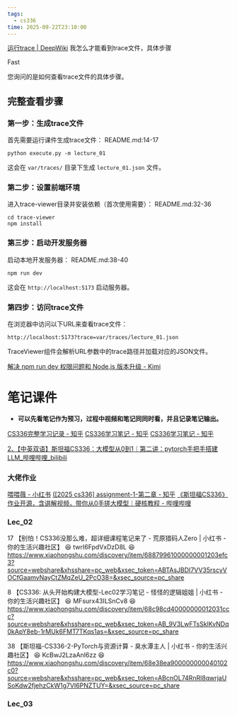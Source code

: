 ```yaml
---
tags:
  - cs336
time: 2025-09-22T23:10:00
---
```

[运行trace | DeepWiki](https://deepwiki.com/search/trace_8a23802b-1c9a-4925-afb0-0d5e951af1b7)
我怎么才能看到trace文件，具体步骤

Fast

您询问的是如何查看trace文件的具体步骤。

## 完整查看步骤

### 第一步：生成trace文件

首先需要运行课件生成trace文件： README.md:14-17

```
python execute.py -m lecture_01
```

这会在 `var/traces/` 目录下生成 `lecture_01.json` 文件。

### 第二步：设置前端环境

进入trace-viewer目录并安装依赖（首次使用需要）： README.md:32-36

```
cd trace-viewer  
npm install
```

### 第三步：启动开发服务器

启动本地开发服务器： README.md:38-40

```
npm run dev
```

这会在 `http://localhost:5173` 启动服务器。

### 第四步：访问trace文件

在浏览器中访问以下URL来查看trace文件：

```
http://localhost:5173?trace=var/traces/lecture_01.json  
```

TraceViewer组件会解析URL参数中的trace路径并加载对应的JSON文件。

[解决 npm run dev 权限问题和 Node.js 版本升级 - Kimi](https://www.kimi.com/chat/d38li9d43350ustbr5ag)


# 笔记课件

- **可以先看笔记作为预习，过程中视频和笔记同同时看，并且记录笔记输出。**

[ CS336完整学习记录 - 知乎](https://www.zhihu.com/column/c_1944054467675817567)
[CS336学习笔记 - 知乎](https://www.zhihu.com/column/c_1946321121906529709)
[CS336学习笔记 - 知乎](https://www.zhihu.com/column/c_1946321121906529709)


[2、【中英双语】斯坦福CS336：大模型从0到1｜第二讲：pytorch手把手搭建LLM_哔哩哔哩_bilibili](https://www.bilibili.com/video/BV1zvt9zKEK6?spm_id_from=333.788.videopod.episodes&vd_source=cfd43301fa3749e57347725fe185aa03&p=2)


### 大佬作业

[喂喂薇 - 小红书](https://www.xiaohongshu.com/user/profile/60a6775d000000000100afae?xsec_token=ABAPuIszfJtDQKOysfSTfoaPC_hE2OIwDD0qIF8fayCDo=&xsec_source=pc_collect&tab=note)
[([2025 cs336] assignment-1-第二章 - 知乎](https://zhuanlan.zhihu.com/p/1935209292715241716)
[《斯坦福CS336》作业开源，含讲解视频，带你从0手搓大模型｜硬核教程 - 哔哩哔哩](https://www.bilibili.com/opus/1110087782884179976)



### Lec_02

17 【别怕！CS336没那么难，超详细课程笔记来了 - 荒原猎码人Zero | 小红书 - 你的生活兴趣社区】 😆 twrI6FpdVxDzD8L 😆 https://www.xiaohongshu.com/discovery/item/68879961000000001203efc3?source=webshare&xhsshare=pc_web&xsec_token=ABTAsJBDI7VV35rscyVOCfGaamvNayCtZMqZeU_2PcO38=&xsec_source=pc_share

8 【CS336: 从头开始构建大模型-Lec02学习笔记 - 怪怪的逻辑姐姐 | 小红书 - 你的生活兴趣社区】 😆 MFsurx43ILSnCv8 😆 https://www.xiaohongshu.com/discovery/item/68c98cd40000000012031ccc?source=webshare&xhsshare=pc_web&xsec_token=AB_9V3LwFTsSklKvNDq0kApY8eb-1rMUk6FMT7TKqs1as=&xsec_source=pc_share

38 【斯坦福-CS336-2-PyTorch与资源计算 - 臭水潭主人 | 小红书 - 你的生活兴趣社区】 😆 KcBwJ2LzaAnI6zz 😆 https://www.xiaohongshu.com/discovery/item/68e38ea900000000040102c0?source=webshare&xhsshare=pc_web&xsec_token=ABcnOL74RnRl8qwrjaUSoKdw2fjehzCkW1g7VI6PNZTUY=&xsec_source=pc_share

### Lec_03
